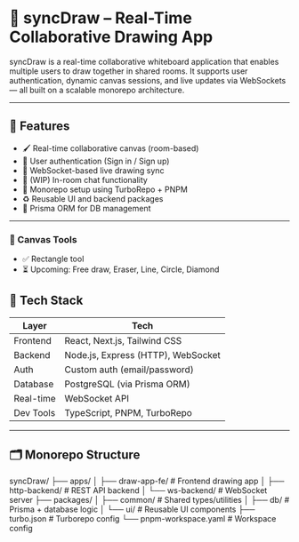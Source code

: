 # 🎨 syncDraw – Real-Time Collaborative Drawing App

syncDraw is a real-time collaborative whiteboard application that enables multiple users to draw together in shared rooms. It supports user authentication, dynamic canvas sessions, and live updates via WebSockets — all built on a scalable monorepo architecture.

---

## 🚀 Features

- 🖌️ Real-time collaborative canvas (room-based)
- 🔐 User authentication (Sign in / Sign up)
- 📡 WebSocket-based live drawing sync
- 💬 (WIP) In-room chat functionality
- 🧱 Monorepo setup using TurboRepo + PNPM
- ♻️ Reusable UI and backend packages
- 🧠 Prisma ORM for DB management

---

### 🧰 Canvas Tools

- ✅ Rectangle tool
- ⏳ Upcoming: Free draw, Eraser, Line, Circle, Diamond

## 🧰 Tech Stack

| Layer         | Tech                             |
|--------------|----------------------------------|
| Frontend      | React, Next.js, Tailwind CSS     |
| Backend       | Node.js, Express (HTTP), WebSocket |
| Auth          | Custom auth (email/password)     |
| Database      | PostgreSQL (via Prisma ORM)      |
| Real-time     | WebSocket API                    |
| Dev Tools     | TypeScript, PNPM, TurboRepo      |

---

## 🗂️ Monorepo Structure

syncDraw/
├── apps/
│ ├── draw-app-fe/ # Frontend drawing app
│ ├── http-backend/ # REST API backend
│ └── ws-backend/ # WebSocket server
├── packages/
│ ├── common/ # Shared types/utilities
│ ├── db/ # Prisma + database logic
│ └── ui/ # Reusable UI components
├── turbo.json # Turborepo config
└── pnpm-workspace.yaml # Workspace config


